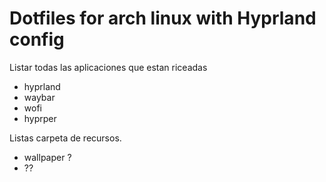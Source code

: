 # Dotfiles for arch linux with Hyprland config

Listar todas las aplicaciones que estan riceadas

- hyprland
- waybar
- wofi
- hyprper

Listas carpeta de recursos.

- wallpaper ?
- ??
